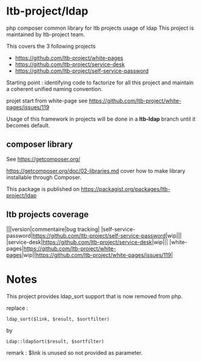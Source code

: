 # ltb-project/ldap

php composer common library for ltb projects usage of ldap
This project is maintained by ltb-project team.

This covers the 3 following projects

* <https://github.com/ltb-project/white-pages>
* <https://github.com/ltb-project/service-desk>
* <https://github.com/ltb-project/self-service-password>

Starting point : identifying code to factorize for all this project and maintain a coherent unified naming convention.

projet start from white-page see https://github.com/ltb-project/white-pages/issues/119

Usage of this framework in projects will be done in a **ltb-ldap** branch until it becomes default.


## composer library

See https://getcomposer.org/

https://getcomposer.org/doc/02-libraries.md cover how to make library installable through Composer.

This package is published on https://packagist.org/packages/ltb-project/ldap

## ltb projects coverage


|||version|commentaire|bug tracking|
|self-service-password|<https://github.com/ltb-project/self-service-password>|wip|||
|service-desk|<https://github.com/ltb-project/service-desk>|wip|||
|white-pages|<https://github.com/ltb-project/white-pages>|wip||https://github.com/ltb-project/white-pages/issues/119|

# Notes

This project provides ldap_sort support that is now removed from php.

replace :

```
ldap_sort($link, $result, $sortfilter)
```

by

```
Ldap::ldapSort($result, $sortfilter)
```

remark : $link is unused so not provided as parameter.
